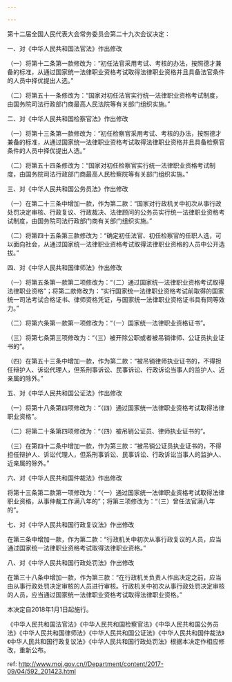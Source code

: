 ```yaml
---

---
```


第十二届全国人民代表大会常务委员会第二十九次会议决定：

一、对《中华人民共和国法官法》作出修改

（一）将第十二条第一款修改为：“初任法官采用考试、考核的办法，按照德才兼备的标准，从通过国家统一法律职业资格考试取得法律职业资格并且具备法官条件的人员中择优提出人选。”

（二）将第五十一条修改为：“国家对初任法官实行统一法律职业资格考试制度，由国务院司法行政部门商最高人民法院等有关部门组织实施。”

二、对《中华人民共和国检察官法》作出修改

（一）将第十三条第一款修改为：“初任检察官采用考试、考核的办法，按照德才兼备的标准，从通过国家统一法律职业资格考试取得法律职业资格并且具备检察官条件的人员中择优提出人选。”

（二）将第五十四条修改为：“国家对初任检察官实行统一法律职业资格考试制度，由国务院司法行政部门商最高人民检察院等有关部门组织实施。”

三、对《中华人民共和国公务员法》作出修改

（一）在第二十三条中增加一款，作为第二款：“国家对行政机关中初次从事行政处罚决定审核、行政复议、行政裁决、法律顾问的公务员实行统一法律职业资格考试制度，由国务院司法行政部门商有关部门组织实施。”

（二）将第四十五条第三款修改为：“确定初任法官、初任检察官的任职人选，可以面向社会，从通过国家统一法律职业资格考试取得法律职业资格的人员中公开选拔。”

四、对《中华人民共和国律师法》作出修改

（一）将第五条第一款第二项修改为：“（二）通过国家统一法律职业资格考试取得法律职业资格”；将第二款修改为：“实行国家统一法律职业资格考试前取得的国家统一司法考试合格证书、律师资格凭证，与国家统一法律职业资格证书具有同等效力。”

（二）将第六条第一款第一项修改为：“（一）国家统一法律职业资格证书”。

（三）将第七条第三项修改为：“（三）被开除公职或者被吊销律师、公证员执业证书的”。

（四）在第五十三条中增加一款，作为第二款：“被吊销律师执业证书的，不得担任辩护人、诉讼代理人，但系刑事诉讼、民事诉讼、行政诉讼当事人的监护人、近亲属的除外。”

五、对《中华人民共和国公证法》作出修改

（一）将第十八条第四项修改为：“（四）通过国家统一法律职业资格考试取得法律职业资格”。

（二）将第二十条第四项修改为：“（四）被吊销公证员、律师执业证书的”。

（三）在第四十二条中增加一款，作为第三款：“被吊销公证员执业证书的，不得担任辩护人、诉讼代理人，但系刑事诉讼、民事诉讼、行政诉讼当事人的监护人、近亲属的除外。”

六、对《中华人民共和国仲裁法》作出修改

将第十三条第二款第一项修改为：“（一）通过国家统一法律职业资格考试取得法律职业资格，从事仲裁工作满八年的”；将第三项修改为：“（三）曾任法官满八年的”。

七、对《中华人民共和国行政复议法》作出修改

在第三条中增加一款，作为第二款：“行政机关中初次从事行政复议的人员，应当通过国家统一法律职业资格考试取得法律职业资格。”

八、对《中华人民共和国行政处罚法》作出修改

在第三十八条中增加一款，作为第三款：“在行政机关负责人作出决定之前，应当由从事行政处罚决定审核的人员进行审核。行政机关中初次从事行政处罚决定审核的人员，应当通过国家统一法律职业资格考试取得法律职业资格。”

本决定自2018年1月1日起施行。

《中华人民共和国法官法》《中华人民共和国检察官法》《中华人民共和国公务员法》《中华人民共和国律师法》《中华人民共和国公证法》《中华人民共和国仲裁法》《中华人民共和国行政复议法》《中华人民共和国行政处罚法》根据本决定作相应修改，重新公布。



 ref: <http://www.moj.gov.cn//Department/content/2017-09/04/592_201423.html>